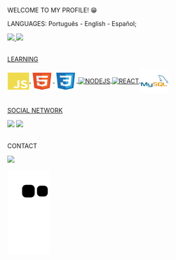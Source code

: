 WELCOME TO MY PROFILE! 😁

LANGUAGES: Português - English - Español;

 <div>
  <a href="https://github.com/Alex-Lima84">
  <img height="175em" src="https://github-readme-stats.vercel.app/api?username=Alex-Lima84&show_icons=true&theme=synthwave&include_all_commits=true&count_private=true"/>
  <img height="178em" src="https://github-readme-stats.vercel.app/api/top-langs/?username=Alex-Lima84&layout=compact&langs_count=6&theme=synthwave"/>
</div>
<div style="display: inline_block"><br>
 
LEARNING
<div>
  <img align="center" alt="Js" height="40" width="50" src="https://raw.githubusercontent.com/devicons/devicon/master/icons/javascript/javascript-plain.svg">
  <img align="center" alt="HTML" height="40" width="50" src="https://raw.githubusercontent.com/devicons/devicon/master/icons/html5/html5-original.svg">
  <img align="center" alt="CSS" height="40" width="50" src="https://raw.githubusercontent.com/devicons/devicon/master/icons/css3/css3-original.svg">
  <img align="center" alt="NODEJS" height="30" width="65" src="https://img.shields.io/badge/Node.js-43853D?style=for-the-badge&logo=node.js&logoColor=white"> 
  <img align="center" alt="REACT" height="30" width="65" src="https://img.shields.io/badge/React-20232A?style=for-the-badge&logo=react&logoColor=61DAFB">
  <img align="center" alt="MYSQL" height="55" width="65" src="https://github.com/devicons/devicon/blob/master/icons/mysql/mysql-original-wordmark.svg">
<div style="display: inline_block"><br>
 
SOCIAL NETWORK
<div>  
   <a href="https://instagram.com/alexandreluizcl" target="_blank"><img src="https://img.shields.io/badge/-Instagram-%23E4405F?style=for-the-badge&logo=instagram&logoColor=white" target="_blank"></a>
   <a href="https://www.linkedin.com/in/alexandre-luiz-cerutti-lima-675b3737" target="_blank"><img src="https://img.shields.io/badge/-LinkedIn-%230077B5?style=for-the-badge&logo=linkedin&logoColor=white" target="_blank"></a> 
<div style="display: inline_block"><br>
 
CONTACT
<div>  
   <a href ="mailto:alexandre.cerutti@live.com"><img src="https://img.shields.io/badge/-Gmail-%23333?style=for-the-badge&logo=gmail&logoColor=white" target="_blank"></a>
   
 ![Snake animation](https://github.com/Alex-Lima84/Alex-Lima84/blob/output/github-contribution-grid-snake.svg)
</div>
